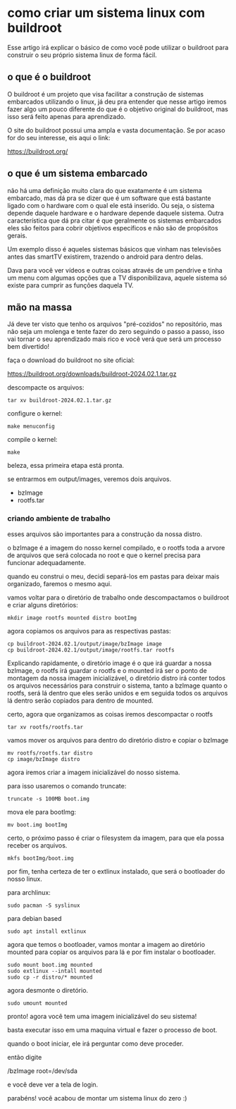 # como criar um sistema linux com buildroot

Esse artigo irá explicar o básico de como você pode
utilizar o buildroot para construir o seu próprio sistema
linux de forma fácil.

## o que é o buildroot

O buildroot é um projeto que visa facilitar a construção
de sistemas embarcados utilizando o linux, já deu pra entender
que nesse artigo iremos fazer algo um pouco diferente do que 
é o objetivo original do buildroot, mas isso será feito apenas
para aprendizado.

O site do buildroot possui uma ampla e vasta documentação. Se 
por acaso for do seu interesse, eis aqui o link:

https://buildroot.org/

## o que é um sistema embarcado

não há uma definição muito clara do que exatamente é um sistema
embarcado, mas dá pra se dizer que é um software que está bastante
ligado com o hardware com o qual ele está inserido. Ou seja, o sistema
depende daquele hardware e o hardware depende daquele sistema. Outra 
característica que dá pra citar é que geralmente os sistemas embarcados
eles são feitos para cobrir objetivos específicos e não são de propósitos
gerais. 

Um exemplo disso é aqueles sistemas básicos que vinham nas televisões antes
das smartTV existirem, trazendo o android para dentro delas.

Dava para você ver vídeos e outras coisas através de um pendrive e tinha 
um menu com algumas opções que a TV disponibilizava, aquele sistema só
existe para cumprir as funções daquela TV.

## mão na massa

Já deve ter visto que tenho os arquivos "pré-cozidos" no repositório,
mas não seja um molenga e tente fazer do zero seguindo o passo a passo,
isso vai tornar o seu aprendizado mais rico e você verá que será um processo
bem divertido!

faça o download do buildroot no site oficial:

https://buildroot.org/downloads/buildroot-2024.02.1.tar.gz

descompacte os arquivos:

	tar xv buildroot-2024.02.1.tar.gz

configure o kernel:

	make menuconfig

compile o kernel:

	make

beleza, essa primeira etapa está pronta.

se entrarmos em output/images, veremos dois arquivos.

* bzImage
* rootfs.tar

### criando ambiente de trabalho

esses arquivos são importantes para a construção da nossa distro.

o bzImage é a imagem do nosso kernel compilado, e o rootfs toda a
arvore de arquivos que será colocada no root e que o kernel precisa
para funcionar adequadamente.

quando eu construi o meu, decidi separá-los em pastas para deixar mais 
organizado, faremos o mesmo aqui.

vamos voltar para o diretório de trabalho onde descompactamos o buildroot
e criar alguns diretórios:

	mkdir image rootfs mounted distro bootImg
	
agora copiamos os arquivos para as respectivas pastas:

	cp buildroot-2024.02.1/output/image/bzImage image
	cp buildroot-2024.02.1/output/image/rootfs.tar rootfs

Explicando rapidamente, o diretório image é o que irá guardar a nossa
bzImage, o rootfs irá guardar o rootfs e o mounted irá ser o ponto
de montagem da nossa imagem inicializável, o diretório distro irá conter
todos os arquivos necessários para construir o sistema, tanto a bzImage
quanto o rootfs, será lá dentro que eles serão unidos e em seguida todos
os arquivos lá dentro serão copiados para dentro de mounted.



certo, agora que organizamos as coisas iremos descompactar o rootfs

	tar xv rootfs/rootfs.tar

vamos mover os arquivos para dentro do diretório distro e copiar
o bzImage

	mv rootfs/rootfs.tar distro
	cp image/bzImage distro

agora iremos criar a imagem inicializável do nosso sistema.

para isso usaremos o comando truncate:

	truncate -s 100MB boot.img

mova ele para bootImg:

	mv boot.img bootImg

certo, o próximo passo é criar o filesystem da imagem, para
que ela possa receber os arquivos.

	mkfs bootImg/boot.img

por fim, tenha certeza de ter o extlinux instalado, que será
o bootloader do nosso linux.

para archlinux:

	sudo pacman -S syslinux

para debian based

	sudo apt install extlinux

agora que temos o bootloader, vamos montar a imagem ao diretório
mounted para copiar os arquivos para lá e por fim instalar o
bootloader.

	sudo mount boot.img mounted
	sudo extlinux --intall mounted
	sudo cp -r distro/* mounted

agora desmonte o diretório.

	sudo umount mounted

pronto! agora você tem uma imagem inicializável do seu sistema!

basta executar isso em uma maquina virtual e fazer o processo de
boot.

quando o boot iniciar, ele irá perguntar como deve proceder.

então digite

/bzImage root=/dev/sda

e você deve ver a tela de login.

parabéns! você acabou de montar um sistema linux do zero :)
